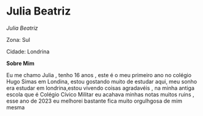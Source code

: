 <H1>Julia Beatriz</H1> 

<p> <em>Julia Beatriz </em> </p>
<p><m>Zona: Sul</m></p>

<p> Cidade: Londrina </p>

 <p> <strong> Sobre Mim </strong> </p>
 <p>  Eu me chamo Julia , tenho 16 anos , este é o meu primeiro ano no colégio Hugo Simas em Londina, estou gostando muito de estudar aqui, meu sonho era estudar em londrina,estou vivendo coisas agradavéis , na minha antiga escola que é Colégio Cívico Militar eu acahava minhas notas muitos ruins , esse ano de 2023 eu melhorei bastante fica muito orgulhgosa de mim mesma </p>

